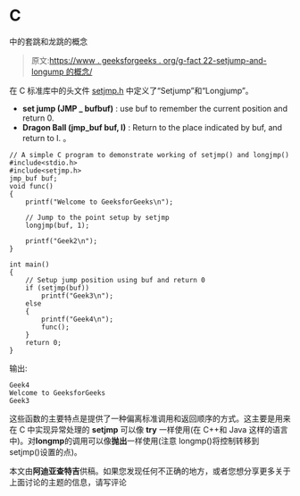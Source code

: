 # C

中的套跳和龙跳的概念

> 原文:[https://www . geeksforgeeks . org/g-fact 22-setjump-and-longump 的概念/](https://www.geeksforgeeks.org/g-fact22-concept-of-setjump-and-longjump/)

在 C 标准库中的头文件 [setjmp.h](https://en.wikipedia.org/wiki/Setjmp.h) 中定义了“Setjump”和“Longjump”。

*   **set jump (JMP _ bufbuf)** : use buf to remember the current position and return 0.
*   **Dragon Ball (jmp_buf buf, I)** : Return to the place indicated by buf, and return to I. 。

```
// A simple C program to demonstrate working of setjmp() and longjmp()
#include<stdio.h>
#include<setjmp.h>
jmp_buf buf;
void func()
{
    printf("Welcome to GeeksforGeeks\n");

    // Jump to the point setup by setjmp
    longjmp(buf, 1);

    printf("Geek2\n");
}

int main()
{
    // Setup jump position using buf and return 0
    if (setjmp(buf))
        printf("Geek3\n");
    else
    {
        printf("Geek4\n");
        func();
    }
    return 0;
}
```

输出:

```
Geek4
Welcome to GeeksforGeeks
Geek3
```

这些函数的主要特点是提供了一种偏离标准调用和返回顺序的方式。这主要是用来在 C 中实现异常处理的 **setjmp** 可以像 **try** 一样使用(在 C++和 Java 这样的语言中)。对**longmp**的调用可以像**抛出**一样使用(注意 longmp()将控制转移到 setjmp()设置的点)。

本文由**阿迪亚查特吉**供稿。如果您发现任何不正确的地方，或者您想分享更多关于上面讨论的主题的信息，请写评论